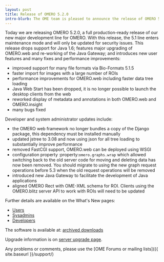 ```yaml
---
layout: post
title: Release of OMERO 5.2.0
intro-blurb: The OME team is pleased to announce the release of OMERO 5.2.0
---
```

Today we are releasing OMERO 5.2.0, a full production-ready release of our new major development line for OMERO. With this release, the 5.1 line enters maintenance mode and will only be updated for security issues. This release drops support for Java 1.6; features major upgrading of OMERO.web and re-working of the Java Gateway; and introduces new user features and many fixes and performance improvements:

* improved support for many file formats via Bio-Formats 5.1.5
* faster import for images with a large number of ROIs
* performance improvements for OMERO.web including faster data tree loading
* Java Web Start has been dropped, it is no longer possible to launch the desktop clients from the web
* reworked display of metadata and annotations in both OMERO.web and OMERO.insight
* many bugs fixed

Developer and system administrator updates include:

* the OMERO web framework no longer bundles a copy of the Django package, this dependency must be installed manually
* updated jstree to 3.08 and now using json for all tree loading to substantially improve performance
* removed FastCGI support, OMERO.web can be deployed using WSGI
* configuration property :property:`omero.graphs.wrap` which allowed switching back to the old server code for moving and deleting data has now been removed. You should migrate to using the new graph request operations before 5.3 when the old request operations will be removed
* introduced new Java Gateway to facilitate the development of Java applications
* aligned OMERO Rect with OME-XML schema for ROI. Clients using the OMERO.blitz server API to work with ROIs will need to be updated

Further details are available on the What's New pages: 

* [Users](https://docs.openmicroscopy.org/omero/5.2.0/users/whatsnew.html)
* [Sysadmins](https://docs.openmicroscopy.org/omero/5.2.0/sysadmins/whatsnew.html)
* [Developers](https://docs.openmicroscopy.org/omero/5.2.0/developers/whatsnew.html)

The software is available at: [archived downloads](http://downloads.openmicroscopy.org/omero/5.2.0)

Upgrade information is on [server upgrade page](https://docs.openmicroscopy.org/omero/5.2.0/sysadmins/server-upgrade.html).

Any problems or comments, please use the [OME Forums or mailing lists]({{ site.baseurl }}/support/)


